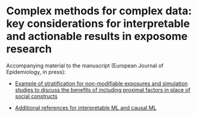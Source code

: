 # Complex methods for complex data: key considerations for interpretable and actionable results in exposome research

Accompanying material to the manuscript (European Journal of Epidemiology, in press): 

- <a href="Interpretability_exposome_accompanying.pdf">Example of stratification for non-modifiable exposures and simulation studies to discuss the benefits of including proximal factors in place of social constructs </a> 

- <a href="references.pdf">Additional references for interpretable ML and causal ML </a> 

